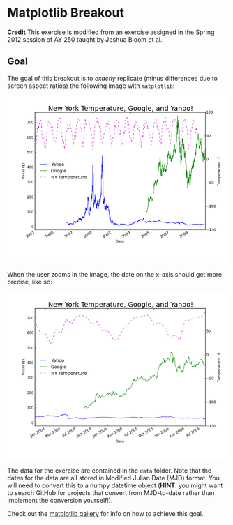 # Matplotlib Breakout

**Credit** This exercise is modified from an exercise assigned in the Spring
2012 session of AY 250 taught by Joshua Bloom et al.

## Goal

The goal of this breakout is to *exactly* replicate (minus differences due to 
screen aspect ratios) the following image with `matplotlib`:

![Replicate Me](stocks_and_temp.png)

When the user zooms in the image, the date on the x-axis should get more 
precise, like so:

![zoomed](stocks_and_temp_zoomed.png)

The data for the exercise are contained in the `data` folder. 
Note that the dates
for the data are all stored in Modified Julian Date (MJD) format. You will need
to convert this to a numpy datetime object (**HINT**: you might want to search
GitHub for projects that convert from MJD-to-date rather than implement the
conversion yourself!).

Check out the [matplotlib gallery](http://matplotlib.org/gallery.html) for info
on how to achieve this goal.
